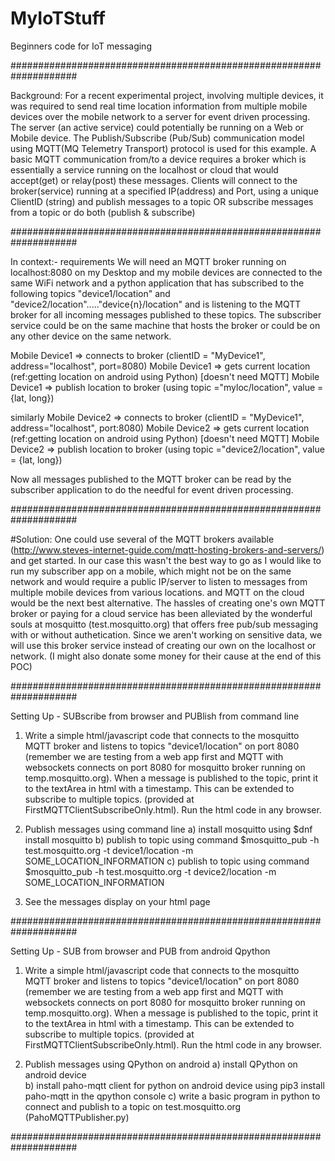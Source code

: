 # MyIoTStuff
Beginners code for IoT messaging

####################################################################

Background: For a recent experimental project, involving multiple devices, it was required to send real time location information from multiple mobile devices over the mobile network to a server for event driven processing. The server (an active service) could potentially be running on a Web or Mobile device. The Publish/Subscribe (Pub/Sub) communication model using MQTT(MQ Telemetry Transport) protocol is used for this example. A basic MQTT communication from/to a device requires a broker which is essentially a service running on the localhost or cloud that would accept(get) or relay(post) these messages. Clients will connect to the broker(service) running at a specified IP(address) and Port, using a unique ClientID (string) and publish messages to a topic OR subscribe messages from a topic or do both (publish & subscribe)

####################################################################

In context:- requirements
We will need an MQTT broker running on localhost:8080 on my Desktop and my mobile devices are connected to the same WiFi network
and a python application that has subscribed to the following topics "device1/location" and "device2/location"....."device{n}/location" and is listening to the MQTT broker for all incoming messages published to these topics. The subscriber service could be on the same machine that hosts the broker or could be on any other device on the same network.

Mobile Device1 => connects to broker (clientID = "MyDevice1", address="localhost", port=8080)
Mobile Device1 => gets current location (ref:getting location on android using Python) [doesn't need MQTT]
Mobile Device1 => publish location to broker (using topic ="myloc/location", value = {lat, long})

similarly
Mobile Device2 => connects to broker (clientID = "MyDevice1", address="localhost", port:8080)
Mobile Device2 => gets current location (ref:getting location on android using Python) [doesn't need MQTT]
Mobile Device2 => publish location to broker (using topic ="device2/location", value = {lat, long})

Now all messages published to the MQTT broker can be read by the subscriber application to do the needful for event driven processing.

####################################################################

#Solution:
One could use several of the MQTT brokers available (http://www.steves-internet-guide.com/mqtt-hosting-brokers-and-servers/) and get started. In our case this wasn't the best way to go as I would like to run my subscriber app on a mobile, which might not be on the same network and would require a public IP/server to listen to messages from multiple mobile devices from various locations. and MQTT on the cloud would be the next best alternative.
The hassles of creating one's own MQTT broker or paying for a cloud service has been alleviated by the wonderful souls at mosquitto (test.mosquitto.org) that offers free pub/sub messaging with or without authetication. Since we aren't working on sensitive data, we will use this broker service instead of creating our own on the localhost or network. (I might also donate some money for their cause at the end of this POC)

####################################################################

Setting Up - SUBscribe from browser and PUBlish from command line
1. Write a simple html/javascript code that connects to the mosquitto MQTT broker and listens to topics "device1/location" on port 8080 (remember we are testing from a web app first and MQTT with websockets connects on port 8080 for mosquitto broker running on temp.mosquitto.org). When a message is published to the topic, print it to the textArea in html with a timestamp. This can be extended to subscribe to multiple topics. (provided at FirstMQTTClientSubscribeOnly.html). Run the html code in any browser.

2. Publish messages using command line 
   a) install mosquitto using $dnf install mosquitto
   b) publish to topic using command $mosquitto_pub -h test.mosquitto.org -t device1/location -m SOME_LOCATION_INFORMATION
   c) publish to topic using command $mosquitto_pub -h test.mosquitto.org -t device2/location -m SOME_LOCATION_INFORMATION

3. See the messages display on your html page

####################################################################

Setting Up - SUB from browser and PUB from android Qpython
1. Write a simple html/javascript code that connects to the mosquitto MQTT broker and listens to topics "device1/location" on port 8080 (remember we are testing from a web app first and MQTT with websockets connects on port 8080 for mosquitto broker running on temp.mosquitto.org). When a message is published to the topic, print it to the textArea in html with a timestamp. This can be extended to subscribe to multiple topics. (provided at FirstMQTTClientSubscribeOnly.html). Run the html code in any browser.

2. Publish messages using QPython on android
	a) install QPython on android device   
	b) install paho-mqtt client for python on android device using pip3 install paho-mqtt in the qpython console
    c) write a basic program in python to connect and publish to a topic on test.mosquitto.org (PahoMQTTPublisher.py)

####################################################################


